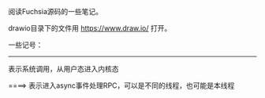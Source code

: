 阅读Fuchsia源码的一些笔记。

drawio目录下的文件用 https://www.draw.io/ 打开。

一些记号：

----
表示系统调用，从用户态进入内核态

====>
表示进入async事件处理RPC，可以是不同的线程，也可能是本线程
